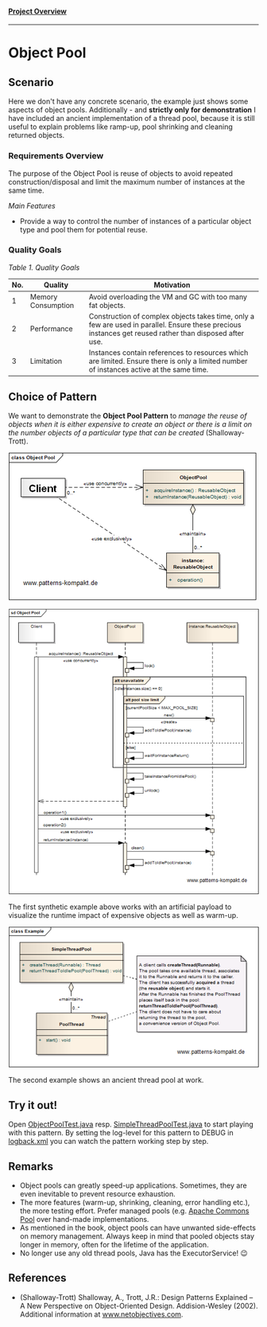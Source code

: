 #### [Project Overview](../../../../../../../README.md)
----

# Object Pool

## Scenario

Here we don't have any concrete scenario, the example just shows some aspects of object pools. Additionally - and **strictly only for demonstration** I have included an ancient implementation of a thread pool, because it is still useful to explain problems like ramp-up, pool shrinking and cleaning returned objects.

### Requirements Overview

The purpose of the Object Pool is reuse of objects to avoid repeated construction/disposal and limit the maximum number of instances at the same time.

_Main Features_

* Provide a way to control the number of instances of a particular object type and pool them for potential reuse.

### Quality Goals

_Table 1. Quality Goals_

No.|Quality|Motivation
---|-------|----------
1|Memory Consumption| Avoid overloading the VM and GC with too many fat objects.
2|Performance|Construction of complex objects takes time, only a few are used in parallel. Ensure these precious instances get reused rather than disposed after use.
3|Limitation|Instances contain references to resources which are limited. Ensure there is only a limited number of instances active at the same time.

## Choice of Pattern
We want to demonstrate the **Object Pool Pattern** to _manage the reuse of objects when it is either expensive to create an object or there is a limit on the number objects of a particular type that can be created_ (Shalloway-Trott). 

![Test](../../../../../../../doc/patterns/images/object_pool_cn.png)

![Test](../../../../../../../doc/patterns/images/object_pool_dn.png)

The first synthetic example above works with an artificial payload to visualize the runtime impact of expensive objects as well as warm-up.

![Test](../../../../../../../doc/patterns/images/object_pool_cx.png)

The second example shows an ancient thread pool at work.


## Try it out!

Open [ObjectPoolTest.java](ObjectPoolTest.java) resp. [SimpleThreadPoolTest.java](SimpleThreadPoolTest.java) to start playing with this pattern. By setting the log-level for this pattern to DEBUG in [logback.xml](../../../../../../../src/main/resources/logback.xml) you can watch the pattern working step by step.

## Remarks
* Object pools can greatly speed-up applications. Sometimes, they are even inevitable to prevent resource exhaustion.
* The more features (warm-up, shrinking, cleaning, error handling etc.), the more testing effort. Prefer managed pools (e.g. [Apache Commons Pool](https://commons.apache.org/proper/commons-pool/) over hand-made implementations.
* As mentioned in the book, object pools can have unwanted side-effects on memory management. Always keep in mind that pooled objects stay longer in memory, often for the lifetime of the application.
* No longer use any old thread pools, Java has the ExecutorService! :wink:

## References

* (Shalloway-Trott) Shalloway, A., Trott, J.R.: Design Patterns Explained – A New Perspective on Object-Oriented Design. Addision-Wesley (2002). Additional information at www.netobjectives.com.

